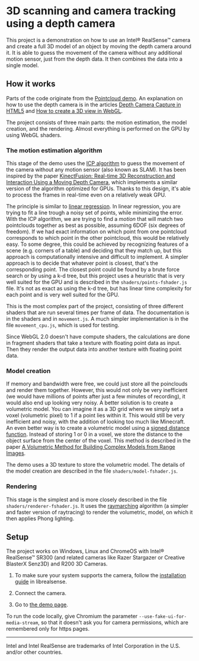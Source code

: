 # 3D scanning and camera tracking using a depth camera

This project is a demonstration on how to use an Intel® RealSense™ camera and
create a full 3D model of an object by moving the
depth camera around it. It is able to guess the movement of the camera without
any additional motion sensor, just from the depth data. It then combines the
data into a single model.

## How it works

Parts of the code originate from the [Pointcloud
demo](https://github.com/01org/depthcamera-pointcloud-web-demo). An explanation
on how to use the depth camera is in the articles [Depth Camera Capture in
HTML5](https://01.org/chromium/blogs/astojilj/2017/depth-camera-capture-html5)
and [How to create a 3D view in
WebGL](https://01.org/blogs/mkollaro/2017/how-to-create-3d-view-in-webgl).

The project consists of three main parts: the motion estimation, the model
creation, and the rendering. Almost everything is performed on the GPU by using
WebGL shaders.

### The motion estimation algorithm

This stage of the demo uses the [ICP
algorithm](https://en.wikipedia.org/wiki/Iterative_closest_point) to guess the
movement of the camera without any motion sensor (also known as SLAM). It has
been inspired by the paper [KinectFusion: Real-time 3D Reconstruction and
Interaction Using a Moving Depth
Camera](https://www.microsoft.com/en-us/research/publication/kinectfusion-real-time-3d-reconstruction-and-interaction-using-a-moving-depth-camera/),
which implements a similar version of the algorithm optimized for GPUs. Thanks
to this design, it's able to process the frames in real-time even on
a relatively weak GPU.

The principle is similar to
[linear regression](https://en.wikipedia.org/wiki/Linear_regression). In linear
regression, you are trying to fit a line trough a noisy set of points,
while minimizing the error. With the ICP algorithm, we are trying to find
a *motion* that will match two pointclouds together as best as possible,
assuming 6DOF (six degrees of freedom). If we had exact information on which
point from one pointcloud corresponds to which point in the other pointcloud,
this would be relatively easy. To some degree, this could be achieved by
recognizing features of a scene (e.g. corners of a table) and deciding that they
match up, but this approach is computationally intensive and difficult to
implement. A simpler approach is to decide that whatever point is closest,
that's the corresponding point. The closest point could be found by a brute
force search or by using a k-d tree, but this project uses a heuristic that is
very well suited for the GPU and is described in the `shaders/points-fshader.js`
file. It's not as exact as using the k-d tree, but has linear time complexity
for each point and is very well suited for the GPU.

This is the most complex part of the project, consisting of three different
shaders that are run several times per frame of data. The documentation is
in the shaders and in `movement.js`.
A much simpler implementation is in the file `movement_cpu.js`, which is used for
testing.

Since WebGL 2.0 doesn't have compute shaders, the
calculations are done in fragment shaders that take a texture with floating
point data as input. Then they render the output data into another texture with
floating point data.

### Model creation

If memory and bandwidth were free, we could just store all the poinclouds and
render them together. However, this would not only be very inefficient (we would
have millions of points after just a few minutes of recording), it would also
end up looking very noisy. A better solution is to create a volumetric model.
You can imagine it as a 3D grid where we simply set a voxel (volumetric pixel)
to 1 if a point lies within it. This would still be very inefficient and noisy,
with the addition of looking too much like Minecraft. An even better way is to
create a volumetric model using a
[signed distance function](https://en.wikipedia.org/wiki/Signed_distance_function).
Instead of storing 1 or 0 in a voxel, we store the distance to the object
surface from the center of the voxel. This method is described in the paper [A
Volumetric Method for Building Complex Models from Range
Images](http://graphics.stanford.edu/papers/volrange/).

The demo uses a 3D texture to store the volumetric model. The details of the
model creation are described in the file `shaders/model-fshader.js`.

### Rendering

This stage is the simplest and is more closely described in the file
`shaders/renderer-fshader.js`. It uses the 
[raymarching](http://www.alanzucconi.com/2016/07/01/raymarching/)
algorithm (a simpler and faster version of raytracing) to render the volumetric,
model, on which it then applies Phong lighting.

## Setup

The project works on Windows, Linux and ChromeOS with Intel® RealSense™ SR300
(and related cameras like Razer Stargazer or Creative BlasterX Senz3D) and R200
3D Cameras.


1. To make sure your system supports the camera, follow the [installation
guide](https://github.com/IntelRealSense/librealsense#installation-guide)
in librealsense.

2. Connect the camera.

3. Go to
[the demo page](https://intel.github.io/depthcamera-3d-model-web-demo).


To run the code locally, give Chromium the parameter
`--use-fake-ui-for-media-stream`, so that it doesn't ask you for camera
permissions, which are remembered only for https pages.

---
Intel and Intel RealSense are trademarks of Intel Corporation in the U.S. and/or
other countries.
